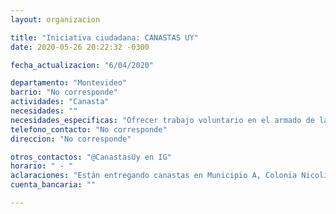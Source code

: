 ```yaml
---
layout: organizacion

title: "Iniciativa ciudadana: CANASTAS UY"
date: 2020-05-26 20:22:32 -0300

fecha_actualizacion: "6/04/2020"

departamento: "Montevideo"
barrio: "No corresponde"
actividades: "Canasta"
necesidades: ""
necesidades_especificas: "Ofrecer trabajo voluntario en el armado de las canastas."
telefono_contacto: "No corresponde"
direccion: "No corresponde"

otros_contactos: "@CanastasUy en IG"
horario: " - "
aclaraciones: "Están entregando canastas en Municipio A, Colonia Nicolich y Paso Carrasco.  Audita Guyer&Regules"
cuenta_bancaria: ""

---
```

